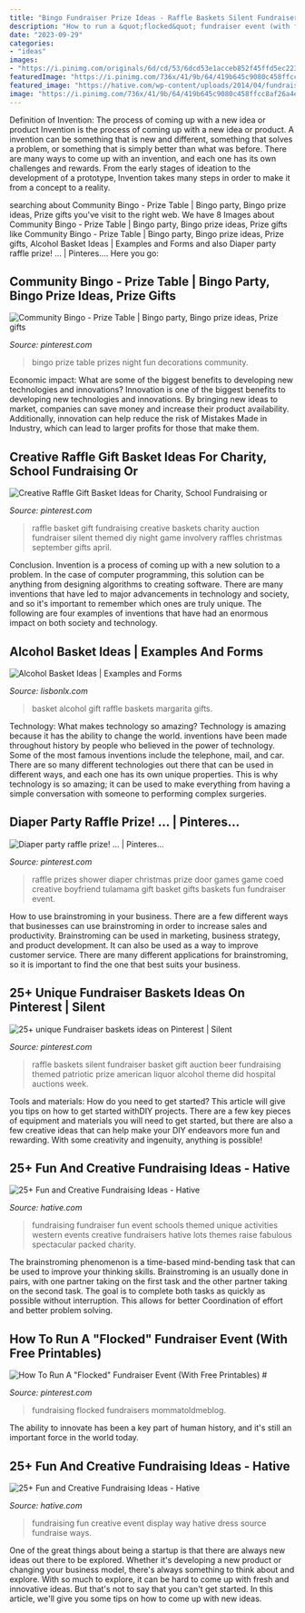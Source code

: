 ```yaml
---
title: "Bingo Fundraiser Prize Ideas - Raffle Baskets Silent Fundraiser Basket Gift Auction Beer Fundraising Themed Patriotic Prize American Liquor Alcohol Theme Did Hospital Auctions Week"
description: "How to run a &quot;flocked&quot; fundraiser event (with free printables) #"
date: "2023-09-29"
categories:
- "ideas"
images:
- "https://i.pinimg.com/originals/6d/cd/53/6dcd53e1acceb852f45ffd5ec22350f0.jpg"
featuredImage: "https://i.pinimg.com/736x/41/9b/64/419b645c9080c458ffcc8af26a4eea18.jpg"
featured_image: "https://hative.com/wp-content/uploads/2014/04/fundraising-ideas/27-unique-high-school-fundraiser.jpg"
image: "https://i.pinimg.com/736x/41/9b/64/419b645c9080c458ffcc8af26a4eea18.jpg"
---
```



Definition of Invention: The process of coming up with a new idea or product
Invention is the process of coming up with a new idea or product. A invention can be something that is new and different, something that solves a problem, or something that is simply better than what was before. There are many ways to come up with an invention, and each one has its own challenges and rewards. From the early stages of ideation to the development of a prototype, Invention takes many steps in order to make it from a concept to a reality.

	

		
searching about Community Bingo - Prize Table | Bingo party, Bingo prize ideas, Prize gifts you've visit to the right web. We have 8 Images about Community Bingo - Prize Table | Bingo party, Bingo prize ideas, Prize gifts like Community Bingo - Prize Table | Bingo party, Bingo prize ideas, Prize gifts, Alcohol Basket Ideas | Examples and Forms and also Diaper party raffle prize! … | Pinteres…. Here you go:
		
    
## Community Bingo - Prize Table | Bingo Party, Bingo Prize Ideas, Prize Gifts

<img loading=lazy src="https://i.pinimg.com/736x/8a/a4/c2/8aa4c2398b3da466f4bc360a0dcea707.jpg" onerror="this.onerror=null;this.src='https://tse4.mm.bing.net/th?id=OIP.Gu4jNRswzEFHAVJU8VBSPQHaD_&amp;pid=15.1';" alt="Community Bingo - Prize Table | Bingo party, Bingo prize ideas, Prize gifts">

_Source: pinterest.com_

>bingo prize table prizes night fun decorations community. 

	

Economic impact: What are some of the biggest benefits to developing new technologies and innovations?
Innovation is one of the biggest benefits to developing new technologies and innovations. By bringing new ideas to market, companies can save money and increase their product availability. Additionally, innovation can help reduce the risk of Mistakes Made in Industry, which can lead to larger profits for those that make them.

    
## Creative Raffle Gift Basket Ideas For Charity, School Fundraising Or

<img loading=lazy src="https://i.pinimg.com/736x/41/9b/64/419b645c9080c458ffcc8af26a4eea18.jpg" onerror="this.onerror=null;this.src='https://tse1.mm.bing.net/th?id=OIP.oBAFHPML5ken1jlvuXrBqwHaLH&amp;pid=15.1';" alt="Creative Raffle Gift Basket Ideas for Charity, School Fundraising or">

_Source: pinterest.com_

>raffle basket gift fundraising creative baskets charity auction fundraiser silent themed diy night game involvery raffles christmas september gifts april. 

	

Conclusion.
Invention is a process of coming up with a new solution to a problem. In the case of computer programming, this solution can be anything from designing algorithms to creating software. There are many inventions that have led to major advancements in technology and society, and so it's important to remember which ones are truly unique. The following are four examples of inventions that have had an enormous impact on both society and technology.

    
## Alcohol Basket Ideas | Examples And Forms

<img loading=lazy src="https://i.pinimg.com/originals/ac/a2/11/aca2118627ff951906ae04e6553fc0ba.jpg" onerror="this.onerror=null;this.src='https://tse2.mm.bing.net/th?id=OIP.857k3PqEVgPB8FysFp9zagHaJ4&amp;pid=15.1';" alt="Alcohol Basket Ideas | Examples and Forms">

_Source: lisbonlx.com_

>basket alcohol gift raffle baskets margarita gifts. 

	

Technology: What makes technology so amazing?
Technology is amazing because it has the ability to change the world. inventions have been made throughout history by people who believed in the power of technology. Some of the most famous inventions include the telephone, mail, and car. There are so many different technologies out there that can be used in different ways, and each one has its own unique properties. This is why technology is so amazing; it can be used to make everything from having a simple conversation with someone to performing complex surgeries.

    
## Diaper Party Raffle Prize! … | Pinteres…

<img loading=lazy src="https://s-media-cache-ak0.pinimg.com/736x/bd/8f/ee/bd8fee31ee4937c148c4ee1f6ff5459b.jpg" onerror="this.onerror=null;this.src='https://tse3.mm.bing.net/th?id=OIP.5Txf3tKVpxHUrFmzM8T5GAHaLe&amp;pid=15.1';" alt="Diaper party raffle prize! … | Pinteres…">

_Source: pinterest.com_

>raffle prizes shower diaper christmas prize door games game coed creative boyfriend tulamama gift basket gifts baskets fun fundraiser event. 

	

How to use brainstroming in your business.
There are a few different ways that businesses can use brainstroming in order to increase sales and productivity. Brainstroming can be used in marketing, business strategy, and product development. It can also be used as a way to improve customer service. There are many different applications for brainstroming, so it is important to find the one that best suits your business.

    
## 25+ Unique Fundraiser Baskets Ideas On Pinterest | Silent

<img loading=lazy src="https://i.pinimg.com/originals/6d/cd/53/6dcd53e1acceb852f45ffd5ec22350f0.jpg" onerror="this.onerror=null;this.src='https://tse3.mm.bing.net/th?id=OIP.FGK4MhPDNHenXZq9pMEdiwHaFW&amp;pid=15.1';" alt="25+ unique Fundraiser baskets ideas on Pinterest | Silent">

_Source: pinterest.com_

>raffle baskets silent fundraiser basket gift auction beer fundraising themed patriotic prize american liquor alcohol theme did hospital auctions week. 

	

Tools and materials: How do you need to get started?
This article will give you tips on how to get started withDIY projects. There are a few key pieces of equipment and materials you will need to get started, but there are also a few creative ideas that can help make your DIY endeavors more fun and rewarding. With some creativity and ingenuity, anything is possible!

    
## 25+ Fun And Creative Fundraising Ideas - Hative

<img loading=lazy src="https://hative.com/wp-content/uploads/2014/04/fundraising-ideas/27-unique-high-school-fundraiser.jpg" onerror="this.onerror=null;this.src='https://tse1.mm.bing.net/th?id=OIP.-q8lzwHrD-jfO6IGDu2vlgHaJm&amp;pid=15.1';" alt="25+ Fun and Creative Fundraising Ideas - Hative">

_Source: hative.com_

>fundraising fundraiser fun event schools themed unique activities western events creative fundraisers hative lots themes raise fabulous spectacular packed charity. 

	

The brainstroming phenomenon is a time-based mind-bending task that can be used to improve your thinking skills. Brainstroming is an usually done in pairs, with one partner taking on the first task and the other partner taking on the second task. The goal is to complete both tasks as quickly as possible without interruption. This allows for better Coordination of effort and better problem solving.

    
## How To Run A &quot;Flocked&quot; Fundraiser Event (With Free Printables) #

<img loading=lazy src="https://i.pinimg.com/736x/81/57/f0/8157f03628bea06bfb9850fd5810da2a.jpg" onerror="this.onerror=null;this.src='https://tse1.mm.bing.net/th?id=OIP.EkpGtdCqV01rsvbSygY24gHaKD&amp;pid=15.1';" alt="How To Run A &quot;Flocked&quot; Fundraiser Event (With Free Printables) #">

_Source: pinterest.com_

>fundraising flocked fundraisers mommatoldmeblog. 

	

The ability to innovate has been a key part of human history, and it's still an important force in the world today.

    
## 25+ Fun And Creative Fundraising Ideas - Hative

<img loading=lazy src="https://hative.com/wp-content/uploads/2014/04/fundraising-ideas/11-fashion-dress-fundraising.jpg" onerror="this.onerror=null;this.src='https://tse4.mm.bing.net/th?id=OIP.w3bERnMOUNqN1mfKy2tbDQHaNJ&amp;pid=15.1';" alt="25+ Fun and Creative Fundraising Ideas - Hative">

_Source: hative.com_

>fundraising fun creative event display way hative dress source fundraise ways. 

	

One of the great things about being a startup is that there are always new ideas out there to be explored. Whether it's developing a new product or changing your business model, there's always something to think about and explore. With so much to explore, it can be hard to come up with fresh and innovative ideas. But that's not to say that you can't get started. In this article, we'll give you some tips on how to come up with new ideas.

